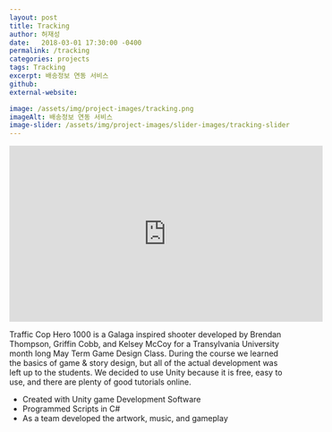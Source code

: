```yaml
---
layout: post
title: Tracking
author: 허재성
date:   2018-03-01 17:30:00 -0400
permalink: /tracking
categories: projects
tags: Tracking
excerpt: 배송정보 연동 서비스
github: 
external-website: 

image: /assets/img/project-images/tracking.png
imageAlt: 배송정보 연동 서비스
image-slider: /assets/img/project-images/slider-images/tracking-slider.png
---
```


<div class="video-container">
    <iframe width="560" height="315" src="https://www.youtube.com/embed/a1Yp0_OP7N0" frameborder="0" allowfullscreen></iframe>
</div>

Traffic Cop Hero 1000 is a Galaga inspired shooter developed by Brendan Thompson, Griffin Cobb, and Kelsey McCoy for a Transylvania University month long May Term Game Design Class. During the course we learned the basics of game & story design, but all of the actual development was left up to the students. We decided to use Unity because it is free, easy to use, and there are plenty of good tutorials online.

- Created with Unity game Development Software
- Programmed Scripts in C#
- As a team developed the artwork, music, and gameplay
